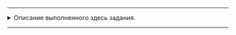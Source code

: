 
---
<details>
  <summary>Описание выполненного здесь задания.</summary>

## ДЗ «Iterators. Generators. Yield»

---
1.Написать класс итератора, который по каждой стране из файла countries.json ищет страницу из википедии.

Записывает в файл пару: страна – ссылка. Ссылку формировать самостоятельно.

---
2.Написать генератор, который принимает путь к файлу. При каждой итерации возвращает md5 хеш каждой строки файла.

</details>

---